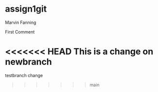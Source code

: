 # assign1git
Marvin Fanning

First Comment

<<<<<<< HEAD
This is a change on newbranch
=======
testbranch change
>>>>>>> main

